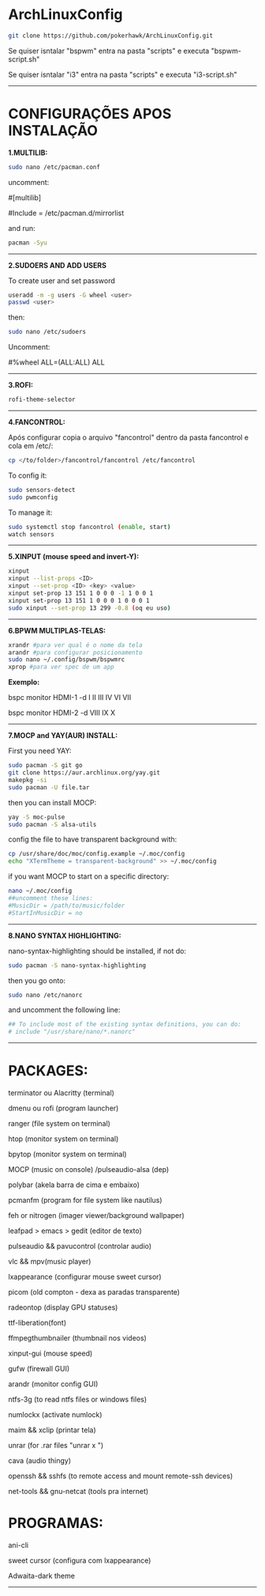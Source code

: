 # ArchLinuxConfig

```bash
git clone https://github.com/pokerhawk/ArchLinuxConfig.git
```

Se quiser isntalar "bspwm" entra na pasta "scripts" e executa "bspwm-script.sh"
 
Se quiser isntalar "i3" entra na pasta "scripts" e executa "i3-script.sh"

---

# CONFIGURAÇÕES APOS INSTALAÇÃO

**1.MULTILIB:**
```bash
sudo nano /etc/pacman.conf
```
uncomment:

#[multilib]

#Include = /etc/pacman.d/mirrorlist

and run:
```bash
pacman -Syu
```
---
**2.SUDOERS AND ADD USERS**

To create user and set password

```bash
useradd -m -g users -G wheel <user> 
passwd <user>
```

then:

```bash
sudo nano /etc/sudoers
```

Uncomment:

#%wheel ALL=(ALL:ALL) ALL

---
**3.ROFI:**
```bash
rofi-theme-selector
```
---
**4.FANCONTROL:**

Após configurar copia o arquivo "fancontrol" dentro da pasta fancontrol e cola em /etc/:
```bash
cp </to/folder>/fancontrol/fancontrol /etc/fancontrol
```
  
To config it:
```bash
sudo sensors-detect
sudo pwmconfig
```

To manage it:
```bash
sudo systemctl stop fancontrol (enable, start)
watch sensors
```
---
**5.XINPUT (mouse speed and invert-Y):**
```bash
xinput
xinput --list-props <ID>
xinput --set-prop <ID> <key> <value>
xinput set-prop 13 151 1 0 0 0 -1 1 0 0 1
xinput set-prop 13 151 1 0 0 0 1 0 0 0 1
sudo xinput --set-prop 13 299 -0.8 (oq eu uso)
```
---
**6.BPWM MULTIPLAS-TELAS:**
```bash
xrandr #para ver qual é o nome da tela
arandr #para configurar posicionamento
sudo nano ~/.config/bspwm/bspwmrc
xprop #para ver spec de um app
```
**Exemplo:**

bspc monitor HDMI-1 -d I II III IV VI VII

bspc monitor HDMI-2 -d VIII IX X 

---
**7.MOCP and YAY(AUR) INSTALL:**

First you need YAY:
```bash
sudo pacman -S git go
git clone https://aur.archlinux.org/yay.git
makepkg -si
sudo pacman -U file.tar
```
then you can install MOCP:
```bash
yay -S moc-pulse
sudo pacman -S alsa-utils
```
config the file to have transparent background with:
```bash
cp /usr/share/doc/moc/config.example ~/.moc/config
echo "XTermTheme = transparent-background" >> ~/.moc/config
```
if you want MOCP to start on a specific directory:
```bash
nano ~/.moc/config
##uncomment these lines:
#MusicDir = /path/to/music/folder
#StartInMusicDir = no
```
---
**8.NANO SYNTAX HIGHLIGHTING:**

nano-syntax-highlighting should be installed, if not do:
```bash
sudo pacman -S nano-syntax-highlighting
```
then you go onto:
```bash
sudo nano /etc/nanorc
```
and uncomment the following line:
```bash
## To include most of the existing syntax definitions, you can do:
# include "/usr/share/nano/*.nanorc"
```
---
# PACKAGES:
  
terminator ou Alacritty (terminal)

dmenu ou rofi (program launcher)

ranger (file system on terminal)

htop (monitor system on terminal)

bpytop (monitor system on terminal)

MOCP (music on console) /pulseaudio-alsa (dep)

polybar (akela barra de cima e embaixo)

pcmanfm (program for file system like nautilus)

feh or nitrogen (imager viewer/background wallpaper)

leafpad > emacs > gedit (editor de texto)

pulseaudio && pavucontrol (controlar audio)

vlc && mpv(music player)

lxappearance (configurar mouse sweet cursor)

picom (old compton - dexa as paradas transparente)

radeontop (display GPU statuses)

ttf-liberation(font)

ffmpegthumbnailer (thumbnail nos videos)

xinput-gui (mouse speed)

gufw (firewall GUI)

arandr (monitor config GUI)

ntfs-3g (to read ntfs files or windows files)

numlockx (activate numlock)

maim && xclip (printar tela)

unrar (for .rar files "unrar x <file>")

cava (audio thingy)

openssh && sshfs (to remote access and mount remote-ssh devices)

net-tools && gnu-netcat (tools pra internet)
  
# PROGRAMAS:
  
ani-cli

sweet cursor (configura com lxappearance)

Adwaita-dark theme

---
